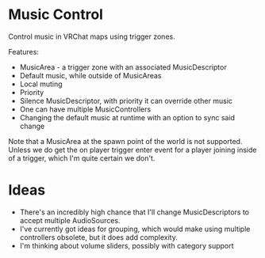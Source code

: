 
# Music Control

Control music in VRChat maps using trigger zones.

Features:

- MusicArea - a trigger zone with an associated MusicDescriptor
- Default music, while outside of MusicAreas
- Local muting
- Priority
- Silence MusicDescriptor, with priority it can override other music
- One can have multiple MusicControllers
- Changing the default music at runtime with an option to sync said change

Note that a MusicArea at the spawn point of the world is not supported. Unless we do get the on player trigger enter event for a player joining inside of a trigger, which I'm quite certain we don't.

# Ideas

- There's an incredibly high chance that I'll change MusicDescriptors to accept multiple AudioSources.
- I've currently got ideas for grouping, which would make using multiple controllers obsolete, but it does add complexity.
- I'm thinking about volume sliders, possibly with category support
